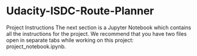 # Udacity-ISDC-Route-Planner

Project Instructions
The next section is a Jupyter Notebook which contains all the instructions for the project. We recommend that you have two files open in separate tabs while working on this project: project_notebook.ipynb.
